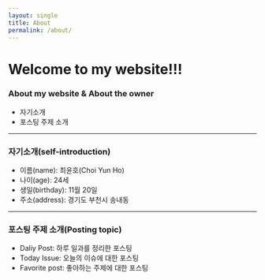 ```yaml
---
layout: single
title: About
permalink: /about/
---
```


# Welcome to my website!!!











###  About my website & About the owner

* 자기소개
* 포스팅 주제 소개



---



### 자기소개(self-introduction)

* 이름(name): 최윤호(Choi Yun Ho)
* 나이(age): 24세
* 생일(birthday): 11월 20일
* 주소(address): 경기도 부천시 송내동



---



### 포스팅 주제 소개(Posting topic)



* Daliy Post: 하루 일과를 정리한 포스팅
* Today Issue: 오늘의 이슈에 대한 포스팅 
* Favorite post: 좋아하는 주제에 대한 포스팅












